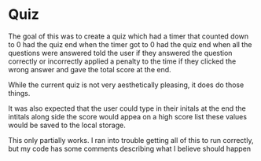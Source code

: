 # Quiz


The goal of this was to create a quiz which 
had a timer that counted down to 0
had the quiz end when the timer got to 0
had the quiz end when all the questions were answered
told the user if they answered the question correctly or incorrectly
applied a penalty to the time if they clicked the wrong answer
and gave the total score at the end.

While the current quiz is not very aesthetically pleasing, it does do those things.

It was also expected that
the user could type in their initals at the end
the intitals along side the score would appea on a high score list
these values would be saved to the local storage.

This only partially works. I ran into trouble getting all of this to run correctly, but my code has some comments describing what I believe should happen
